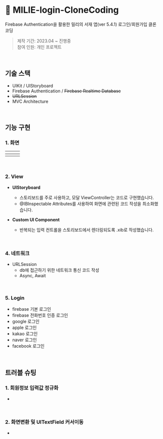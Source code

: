 # :pushpin: MILIE-login-CloneCoding
Firebase Authentication을 활용한 밀리의 서재 앱(ver 5.4.1) 로그인/회원가입 클론코딩
>제작 기간: 2023.04 ~ 진행중</br>
>참여 인원: 개인 프로젝트


</br>


## 기술 스택
- UIKit / UIStoryboard
- Firebase Authentication / ~~Firebase Realtime Database~~
- ~~URLSession~~
- MVC Architecture


</br>


## 기능 구현
### 1. 화면
|<img src="" alt>|<img src="" alt>|<img src="" alt>|
|:--:|:--:|:--:|
| | | |


</br>


### 2. View

- **UIStoryboard**
  - 스토리보드를 주로 사용하고, 모달 ViewController는 코드로 구현했습니다.
  - @IBInspectable Attributes를 사용하여 화면에 관련된 코드 작성을 최소화했습니다.
  
- **Custom UI Component**
  - 반복되는 입력 컨트롤을 스토리보드에서 렌더링되도록 .xib로 작성했습니다.


</br>


### 4. 네트워크  

- URLSession
  - db에 접근하기 위한 네트워크 통신 코드 작성
  - Async, Await


</br>


### 5. Login

- firebase 기본 로그인
- firebase 전화번호 인증 로그인
- google 로그인
- apple 로그인
- kakao 로그인
- naver 로그인
- facebook 로그인


</br>


## 트러블 슈팅 
### 1. 회원정보 입력값 정규화
  - 
  
  
</br>

  
### 2. 화면변환 및 UITextField 커서이동
  - 
